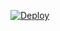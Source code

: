 [![Deploy](https://www.herokucdn.com/deploy/button.svg)](https://heroku.com/deploy?template=https://github.com/pingpong-shige/line-bot-ruby-heroku)

